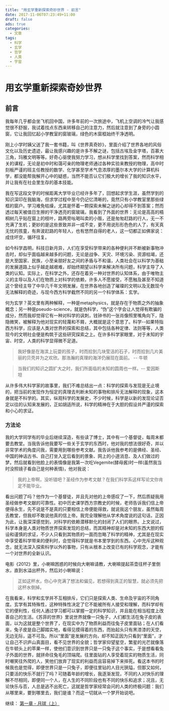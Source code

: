 ```yaml
---
title: "用玄学重新探索奇妙世界 - 前言"
date: 2017-11-06T07:23:49+11:00
draft: false
ads: true
categories:
  - 文章
tags:
  - 科学
  - 玄学
  - 哲学
  - 人类
  - 宇宙
---
```

# 用玄学重新探索奇妙世界

## 前言

我每年几乎都会坐飞机回中国，许多年前的一次旅途中，飞机上空调的冷气让我感觉很不舒服，我试着找点东西来转移自己的注意力，然后就注意到了身旁的小圆窗，它让我回忆起小学教室的窗玻璃，绿色的木窗框始终干净透明。

刚上小学时姨父送了我一套书籍，叫《世界真奇妙》，里面介绍了世界各地的风俗文化以及历史遗迹，最让我感兴趣的是许多不解之谜，包括古埃及金字塔，百慕大三角，玛雅文明等等。好奇心驱使我努力学习，想从科学里找到答案，然而科学相关的课程，无论是初中时和蔼可亲的物理老师通过各种实验来教授的物理，高中时刻板严谨的班主任教授的数学、化学甚至学术气息浓厚的墨尔本大学的计算机科学，都没能帮我解开心中的疑惑，当然不能否认它们极大的增长了我的知识水平，并让我有在社会里生存的基本技能。

我在写这段文字的时候距离大学毕业已经许多年了，回想起求学生涯，虽然学到的知识深印在我脑海，但求学过程中至今仍记忆清晰的，竟然只有小学教室里那些绿框的窗户。学习难免枯燥，尤其是怀着一颗探索未解之谜的心却得不到答案；然而透过每天被值日生擦的干净透亮的窗玻璃，我看到了外面的世界：无论是高高的梧桐树几乎贴在窗上的枝叶，路两旁吆喝叫卖的小贩，还是匆匆赶路的行人，无一不充满了生机；更妙的是这些景致并非一成不变，更不用说形形色色的人了，有天真无忧的孩童，有奔波赶路的年轻人，也有悠然自得的老人，这一切都正如佛家说：成住坏空，循环往复。

如今科学昌明，科技日新月异，人们在享受科学带来的各种便利并不断被新事物冲击时，却似乎面临越来越多的问题，无论是战争、天灾、环境污染、资源枯竭，还是大至国家、民族，小至亲朋好友之间的矛盾与不和谐，人类社会在以科学为基础的发展道路上似乎越走越艰难，却始终期望以科学来解决所有问题，科学主导了人类的认知。实际上，在科学之外，还存在着另一种对世界的认知体系，由于唯物主义的主导以及人们在物质上对科学的依赖，许多人不愿接受，不愿触及甚至不知道这个曾经主导了中华几千年文明发展，在世界各地创造了璀璨的文明以及无数现今无法解释的奇迹，与现今西方科学截然不同的另一个科学体系：玄学。

何为玄学？英文里有两种解释，一种是metaphysics，就是存在于物质之外的抽象概念；另一种是pseudo-science，就是伪科学，“伪”这个字会让人觉得有欺骗的成分，然而我却觉得它有一种对科学的讽刺，钱钟书的一张肖像照里嘴角向下，隐隐微笑，被解释为他对现实的轻蔑和不屑，大概就是这个意思了。科学--如果特指西方科学，应该是人类对世界的探索和总结，其中包括各种定律、法则等等，人类现今的文明社会便是构筑于这些研究探索之上。在许多科学家眼里，对于未知的宇宙、时空，人类的科学显得微不足道。

> 我好像是在海滨上玩耍的孩子，时而拾到几块莹洁的石子，时而拾到几片美丽的贝壳并为之欢欣。那浩瀚的真理的海洋仍展现在面前。 -- 牛顿

> 当我们的知识之圆扩大之时，我们所面临的未知的圆周也一样。-- 爱因斯坦

从许多伟大科学家的故事里，我们不难总结出一点：科学的探索与发现是无止境的，把当前的发现作为恒定的真理去判断未知的事物和排斥无法解释的现象，这本身就是不科学的。其实，纵观科学的发展史，不少时候，科学是以新的发现论证否定以往的认知来发展的，正如胡适所说，科学的精神在于大胆的假设并严谨的探索和小心的求证。

### 方法论

我的大学同学有的毕业后继续深造，有些读了博士，其中有一个基督徒，每周末都要去教堂。当我告诉他我要写一些关于玄学的东西时，他对我的想法很好奇，并以非常学术的角度问我，需要用到哪些参考文献。我告诉他我参考的是佛经、圣经、中国的神话古书、自己打坐入定后看到的景象、网上的小道消息、及人们做过的梦。然后就看到他脸上的表情像是我第一次吃Vegemite(酵母酱)时一样(虽然我当时没照镜子看自己是何种表情)，他对我说：

> 我的上帝啊，没听错吧？圣经作为参考文献？在我们科学系这样写论文你肯定不能毕业。

看出问题了吗？他作为一个基督徒，并且先对他的上帝感叹了一下，然后质疑我用圣经做参考文献的可靠性。初中历史课学西方宗教史的时候，老师告诉我们信上帝便得永生，先不说是不是真的只要相信上帝便能得救，就说我这个朋友，虽然每周去教堂，但我却不敢说他真的信上帝。我完全理解他从学术角度说的这句话，正因为此，让我深深感觉到，对科学的依赖潜移默化的封闭了人们的眼界。上文说过，科学本身是人类对物质世界探索发现的总结，而其精神却是对未知的东西大胆的假设和谨慎的求证，不少人只看到其物质的一面而忽略了科学的精神，尤其是在现实中享受着科学带来的便利时，会觉得科学就是书本里学到的东西。心中充斥这种观念，就无法深入探索科学以外的事物，只有从根本上改变已有的科学观念，才能有一个对世界的全新认识。

电影《2012》里，小喇嘛困惑的时候向大喇嘛请教，大喇嘛提起茶壶往杯子里倒水，直到水溢出杯外，然后对小喇嘛说：

> 正如这杯水，你心中充满了想法和偏见，若想得到真正的智慧，就必须先把这杯水倒掉。

在我看来，科学和玄学并不互相排斥，它们只是探索人类、生命及宇宙的不同角度。玄学有其特殊性，这种特殊性决定了它不能被所有人接受和理解，而科学却有它的便利性，任何人通过学习都可以掌握一定的科学知识，并且能在相当程度上改善自己的生活。《苏菲的世界》里说世界就像一只兔子，人们都生活在兔子皮的表面，以为这就是整个世界了，在现实中为了物质利益而往兔子皮里面钻；在人们看来，兔子皮是自己脚踏实地，看得见摸得着的东西，而抬起头只有黑漆漆的天空，无边无际，遥不可及。所以“里面”是发展的方向，却不知正因为只看到“里面”，才让自己不识庐山真面目，看不见世界的全貌；哲学家仰望星空，繁星的光芒就像落在牛顿头上的苹果一样，使他们意识到世界只是一只兔子这个事实，于是想看看兔子外面的世界，就拼命往兔毛的顶端爬。往里面钻的人享受着现实的物质生活，同时嘲笑往外爬的人，笑他们放弃了现实的利益而且容易掉下来摔死。看这本书的时候我也是觉得，即便世界只是一只兔子，即便往里钻的人目光狭隘，但那又如何，只要活的快乐不就行了吗？可随着年龄的增长，我逐渐发现，不同的人对快乐的理解不尽相同，即便同一个人，在人生的不同阶段也有不同的快乐和追求；况且，无论快乐与否，人总是逃不出死亡，这就是哲学家经常会问的人类的终极问题：我们从哪里来，要到哪里去，我们是谁？而这一切就从一个梦开始说吧。

继续： [第一章 - 月球（上）](/cn/article/pseudo_science/chapter1/)